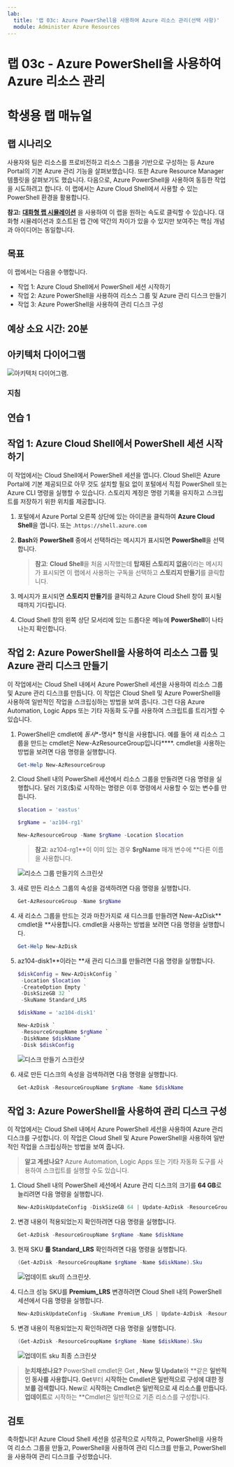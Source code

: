 ```yaml
---
lab:
  title: '랩 03c: Azure PowerShell을 사용하여 Azure 리소스 관리(선택 사항)'
  module: Administer Azure Resources
---
```


# 랩 03c - Azure PowerShell을 사용하여 Azure 리소스 관리
# 학생용 랩 매뉴얼

## 랩 시나리오

사용자와 팀은 리소스를 프로비전하고 리소스 그룹을 기반으로 구성하는 등 Azure Portal의 기본 Azure 관리 기능을 살펴보했습니다. 또한 Azure Resource Manager 템플릿을 살펴보기도 했습니다. 다음으로, Azure PowerShell을 사용하여 동등한 작업을 시도하려고 합니다. 이 랩에서는 Azure Cloud Shell에서 사용할 수 있는 PowerShell 환경을 활용합니다.

**참고:** **[대화형 랩 시뮬레이션](https://mslabs.cloudguides.com/guides/AZ-104%20Exam%20Guide%20-%20Microsoft%20Azure%20Administrator%20Exercise%206)** 을 사용하여 이 랩을 원하는 속도로 클릭할 수 있습니다. 대화형 시뮬레이션과 호스트된 랩 간에 약간의 차이가 있을 수 있지만 보여주는 핵심 개념과 아이디어는 동일합니다. 

## 목표

이 랩에서는 다음을 수행합니다.

+ 작업 1: Azure Cloud Shell에서 PowerShell 세션 시작하기
+ 작업 2: Azure PowerShell을 사용하여 리소스 그룹 및 Azure 관리 디스크 만들기
+ 작업 3: Azure PowerShell을 사용하여 관리 디스크 구성

## 예상 소요 시간: 20분

## 아키텍처 다이어그램

![아키텍처 다이어그램.](../media/az104-lab03c-architecture-diagram.png)

### 지침

## 연습 1

## 작업 1: Azure Cloud Shell에서 PowerShell 세션 시작하기

이 작업에서는 Cloud Shell에서 PowerShell 세션을 엽니다. Cloud Shell은 Azure Portal에 기본 제공되므로 아무 것도 설치할 필요 없이 포털에서 직접 PowerShell 또는 Azure CLI 명령을 실행할 수 있습니다. 스토리지 계정은 명령 기록을 유지하고 스크립트를 저장하기 위한 위치를 제공합니다.

1. 포털에서 Azure Portal 오른쪽 상단에 있는 아이콘을 클릭하여 **Azure Cloud Shell**을 엽니다. 또는 .`https://shell.azure.com`

1. **Bash**와 **PowerShell** 중에서 선택하라는 메시지가 표시되면 **PowerShell**을 선택합니다. 

    >**참고**: **Cloud Shell**을 처음 시작했는데 **탑재된 스토리지 없음**이라는 메시지가 표시되면 이 랩에서 사용하는 구독을 선택하고 **스토리지 만들기**를 클릭합니다. 

1. 메시지가 표시되면 **스토리지 만들기**를 클릭하고 Azure Cloud Shell 창이 표시될 때까지 기다립니다. 

1. Cloud Shell 창의 왼쪽 상단 모서리에 있는 드롭다운 메뉴에 **PowerShell**이 나타나는지 확인합니다.

## 작업 2: Azure PowerShell을 사용하여 리소스 그룹 및 Azure 관리 디스크 만들기

이 작업에서는 Cloud Shell 내에서 Azure PowerShell 세션을 사용하여 리소스 그룹 및 Azure 관리 디스크를 만듭니다. 이 작업은 Cloud Shell 및 Azure PowerShell을 사용하여 일반적인 작업을 스크립싱하는 방법을 보여 줍니다. 그런 다음 Azure Automation, Logic Apps 또는 기타 자동화 도구를 사용하여 스크립트를 트리거할 수 있습니다.

1. PowerShell은 cmdlet에 *동사**-명사* 형식을 사용합니다. 예를 들어 새 리소스 그룹을 만드는 cmdlet은 New-AzResourceGroup입니다****. cmdlet을 사용하는 방법을 보려면 다음 명령을 실행합니다.

   ```powershell
   Get-Help New-AzResourceGroup
   ```


1. Cloud Shell 내의 PowerShell 세션에서 리소스 그룹을 만들려면 다음 명령을 실행합니다. 달러 기호($)로 시작하는 명령은 이후 명령에서 사용할 수 있는 변수를 만듭니다.

   ```powershell
   $location = 'eastus'

   $rgName = 'az104-rg1'

   New-AzResourceGroup -Name $rgName -Location $location
   ```
   >**참고**: az104-rg1**이 이미 있는 경우 **$rgName** 매개 변수에 **다른 이름을 사용합니다. 

   ![리소스 그룹 만들기의 스크린샷 ](../media/az104-lab03c-createrg.png)

1. 새로 만든 리소스 그룹의 속성을 검색하려면 다음 명령을 실행합니다.

   ```powershell
   Get-AzResourceGroup -Name $rgName
   ```

1. 새 리소스 그룹을 만드는 것과 마찬가지로 새 디스크를 만들려면 New-AzDisk** cmdlet을 **사용합니다. cmdlet을 사용하는 방법을 보려면 다음 명령을 실행합니다.

   ```powershell
   Get-Help New-AzDisk
   ```

1. az104-disk1**이라는 **새 관리 디스크를 만들려면 다음 명령을 실행합니다.

   ```powershell
   $diskConfig = New-AzDiskConfig `
    -Location $location `
    -CreateOption Empty `
    -DiskSizeGB 32 `
    -SkuName Standard_LRS

   $diskName = 'az104-disk1'

   New-AzDisk `
    -ResourceGroupName $rgName `
    -DiskName $diskName `
    -Disk $diskConfig
   ```

   ![디스크 만들기 스크린샷 ](../media/az104-lab03c-createdisk.png)

1. 새로 만든 디스크의 속성을 검색하려면 다음 명령을 실행합니다.

   ```powershell
   Get-AzDisk -ResourceGroupName $rgName -Name $diskName
   ```

## 작업 3: Azure PowerShell을 사용하여 관리 디스크 구성

이 작업에서는 Cloud Shell 내에서 Azure PowerShell 세션을 사용하여 Azure 관리 디스크를 구성합니다. 이 작업은 Cloud Shell 및 Azure PowerShell을 사용하여 일반적인 작업을 스크립싱하는 방법을 보여 줍니다.

>**알고 계셨나요?**  Azure Automation, Logic Apps 또는 기타 자동화 도구를 사용하여 스크립트를 실행할 수도 있습니다.

1. Cloud Shell 내의 PowerShell 세션에서 Azure 관리 디스크의 크기를 **64 GB**로 늘리려면 다음 명령을 실행합니다.

   ```powershell
   New-AzDiskUpdateConfig -DiskSizeGB 64 | Update-AzDisk -ResourceGroupName $rgName -DiskName $diskName
   ```

1. 변경 내용이 적용되었는지 확인하려면 다음 명령을 실행합니다.

   ```powershell
   Get-AzDisk -ResourceGroupName $rgName -Name $diskName
   ```

1. 현재 SKU **를 Standard_LRS** 확인하려면 다음 명령을 실행합니다.

   ```powershell
   (Get-AzDisk -ResourceGroupName $rgName -Name $diskName).Sku
   ```

   ![업데이트 sku의 스크린샷.](../media/az104-lab03c-updatesku.png)

1. 디스크 성능 SKU를 **Premium_LRS** 변경하려면 Cloud Shell 내의 PowerShell 세션에서 다음 명령을 실행합니다.

   ```powershell
   New-AzDiskUpdateConfig -SkuName Premium_LRS | Update-AzDisk -ResourceGroupName $rgName -DiskName $diskName
   ```

1. 변경 내용이 적용되었는지 확인하려면 다음 명령을 실행합니다.

   ```powershell
   (Get-AzDisk -ResourceGroupName $rgName -Name $diskName).Sku
   ```

   ![업데이트 sku 최종 스크린샷](../media/az104-lab03c-updatesku2.png)

>**눈치채셨나요?** PowerShell cmdlet은 Get **, **New** 및 Update**와 **같은 **일반적인 동사를 사용합니다. Get**부터 **시작하는 Cmdlet은 일반적으로 구성에 대한 정보를 검색합니다. New**로 **시작하는 Cmdlet은 일반적으로 새 리소스를 만듭니다. 업데이트**로 시작하는 **Cmdlet은 일반적으로 기존 리소스를 구성합니다.

## 검토

축하합니다! Azure Cloud Shell 세션을 성공적으로 시작하고, PowerShell을 사용하여 리소스 그룹을 만들고, PowerShell을 사용하여 관리 디스크를 만들고, PowerShell을 사용하여 관리 디스크를 구성했습니다.
